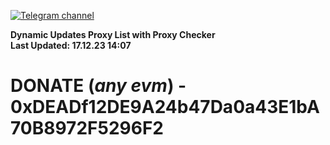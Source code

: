 [![Telegram channel](https://img.shields.io/endpoint?url=https://runkit.io/damiankrawczyk/telegram-badge/branches/master?url=https://t.me/n4z4v0d)](https://t.me/n4z4v0d) 

**Dynamic Updates Proxy List with Proxy Checker**  
**Last Updated: 17.12.23 14:07**

# DONATE (_any evm_) - 0xDEADf12DE9A24b47Da0a43E1bA70B8972F5296F2
